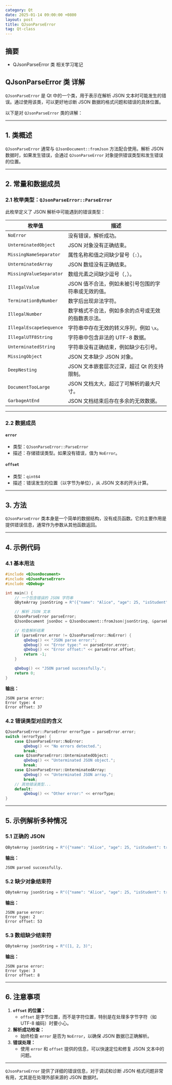 ```yaml
---
category: Qt
date: 2025-01-14 09:00:00 +0800
layout: post
title: QJsonParseError
tag: Qt-class
---
```

## 摘要

+ QJsonParseError 类 相关学习笔记

<!--more-->

## QJsonParseError 类 详解

`QJsonParseError` 是 Qt 中的一个类，用于表示在解析 JSON 文本时可能发生的错误。通过使用该类，可以更好地诊断 JSON 数据的格式问题和错误的具体位置。

以下是对 `QJsonParseError` 类的详解：

---

## **1. 类概述**

`QJsonParseError` 通常与 `QJsonDocument::fromJson` 方法配合使用。解析 JSON 数据时，如果发生错误，会通过 `QJsonParseError` 对象提供错误类型和发生错误的位置。

---

## **2. 常量和数据成员**

### **2.1 枚举类型：`QJsonParseError::ParseError`**

此枚举定义了 JSON 解析中可能遇到的错误类型：

| 枚举值                  | 描述                                                |
| ----------------------- | --------------------------------------------------- |
| `NoError`               | 没有错误，解析成功。                                |
| `UnterminatedObject`    | JSON 对象没有正确结束。                             |
| `MissingNameSeparator`  | 属性名称和值之间缺少冒号（`:`）。                   |
| `UnterminatedArray`     | JSON 数组没有正确结束。                             |
| `MissingValueSeparator` | 数组元素之间缺少逗号（`,`）。                       |
| `IllegalValue`          | JSON 值不合法，例如未被引号包围的字符串或无效的值。 |
| `TerminationByNumber`   | 数字后出现非法字符。                                |
| `IllegalNumber`         | 数字格式不合法，例如多余的点号或无效的指数表示法。  |
| `IllegalEscapeSequence` | 字符串中存在无效的转义序列，例如 `\x`。             |
| `IllegalUTF8String`     | 字符串中包含非法的 UTF-8 数据。                     |
| `UnterminatedString`    | 字符串没有正确结束，例如缺少右引号。                |
| `MissingObject`         | JSON 文本缺少 JSON 对象。                           |
| `DeepNesting`           | JSON 文本嵌套层次过深，超过 Qt 的支持限制。         |
| `DocumentTooLarge`      | JSON 文档太大，超过了可解析的最大尺寸。             |
| `GarbageAtEnd`          | JSON 文档结束后存在多余的无效数据。                 |

---

### **2.2 数据成员**

#### **`error`**
- 类型：`QJsonParseError::ParseError`
- 描述：存储错误类型。如果没有错误，值为 `NoError`。

#### **`offset`**
- 类型：`qint64`
- 描述：错误发生的位置（以字节为单位），从 JSON 文本的开头计算。

---

## **3. 方法**

`QJsonParseError` 类本身是一个简单的数据结构，没有成员函数。它的主要作用是提供错误信息，通常作为参数从其他函数返回。

---

## **4. 示例代码**

### **4.1 基本用法**

```cpp
#include <QJsonDocument>
#include <QJsonParseError>
#include <QDebug>

int main() {
    // 一个包含错误的 JSON 字符串
    QByteArray jsonString = R"({"name": "Alice", "age": 25, "isStudent": true,)";

    // 解析 JSON 文本
    QJsonParseError parseError;
    QJsonDocument jsonDoc = QJsonDocument::fromJson(jsonString, &parseError);

    // 检查解析结果
    if (parseError.error != QJsonParseError::NoError) {
        qDebug() << "JSON parse error:";
        qDebug() << "Error type:" << parseError.error;
        qDebug() << "Error offset:" << parseError.offset;
        return -1;
    }

    qDebug() << "JSON parsed successfully.";
    return 0;
}
```

**输出：**
```
JSON parse error:
Error type: 4
Error offset: 37
```

### **4.2 错误类型对应的含义**

```cpp
QJsonParseError::ParseError errorType = parseError.error;
switch (errorType) {
    case QJsonParseError::NoError:
        qDebug() << "No errors detected.";
        break;
    case QJsonParseError::UnterminatedObject:
        qDebug() << "Unterminated JSON object.";
        break;
    case QJsonParseError::UnterminatedArray:
        qDebug() << "Unterminated JSON array.";
        break;
    // 其他错误类型...
    default:
        qDebug() << "Other error:" << errorType;
}
```

---

## **5. 示例解析多种情况**

### **5.1 正确的 JSON**

```cpp
QByteArray jsonString = R"({"name": "Alice", "age": 25, "isStudent": true})";
```
**输出：**
```
JSON parsed successfully.
```

### **5.2 缺少对象结束符**

```cpp
QByteArray jsonString = R"({"name": "Alice", "age": 25, "isStudent": true)";
```
**输出：**
```
JSON parse error:
Error type: 2
Error offset: 53
```

### **5.3 数组缺少结束符**

```cpp
QByteArray jsonString = R"([1, 2, 3)";
```
**输出：**
```
JSON parse error:
Error type: 3
Error offset: 8
```

---

## **6. 注意事项**

1. **`offset` 的位置：**
   - `offset` 是字节位置，而不是字符位置，特别是在处理多字节字符（如 UTF-8 编码）时要小心。
2. **解析成功检查：**
   - 始终检查 `error` 是否为 `NoError`，以确保 JSON 数据已正确解析。
3. **错误处理：**
   - 使用 `error` 和 `offset` 提供的信息，可以快速定位和修复 JSON 文本中的问题。

---

`QJsonParseError` 提供了详细的错误信息，对于调试和诊断 JSON 格式问题非常有用，尤其是在处理外部来源的 JSON 数据时。